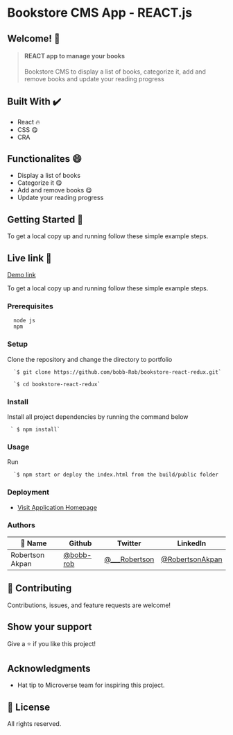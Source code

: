 # Bookstore CMS App - REACT.js

## Welcome! 👋
> #### REACT app to manage your books
> Bookstore CMS to display a list of books, categorize it, add and remove books and update your reading progress

                             
## Built With ✔️

- React 🔥
- CSS 😋
- CRA

## Functionalites 😄
 
- Display a list of books
- Categorize it 😋
- Add and remove books 😋
- Update your reading progress

## Getting Started 🙌

To get a local copy up and running follow these simple example steps.

## Live link 🙌

[Demo link](https://bookstore-app-robertson.netlify.app/)

To get a local copy up and running follow these simple example steps.

### Prerequisites
```
  node js
  npm

```
### Setup
Clone the repository and change the directory to portfolio

``` 
  `$ git clone https://github.com/bobb-Rob/bookstore-react-redux.git`

  `$ cd bookstore-react-redux`

```

### Install
Install all project dependencies by running the command below
 
``` 
 ` $ npm install`
```
### Usage

Run
``` 
  `$ npm start or deploy the index.html from the build/public folder 
```

### Deployment
- [Visit Application Homepage](#)


### Authors

| 👤 Name | Github | Twitter | LinkedIn |
|------|--------|---------|----------|
|Robertson Akpan|[@bobb-rob](https://github.com/bobb-rob)|[@___Robertson](https://twitter.com/___Robertson)|[@RobertsonAkpan](https://www.linkedin.com/in/robertsonakpan/)|


## 🤝 Contributing

Contributions, issues, and feature requests are welcome!


## Show your support

Give a ⭐️ if you like this project!

## Acknowledgments

- Hat tip to Microverse team for inspiring this project.

## 📝 License

All rights reserved.
